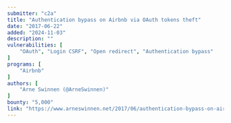 ```yaml
---
submitter: "c2a"
title: "Authentication bypass on Airbnb via OAuth tokens theft"
date: "2017-06-22"
added: "2024-11-03"
description: ""
vulnerabilities: [
    "OAuth", "Login CSRF", "Open redirect", "Authentication bypass"
]
programs: [
    "Airbnb"
]
authors: [
    "Arne Swinnen (@ArneSwinnen)"
]
bounty: "5,000"
link: "https://www.arneswinnen.net/2017/06/authentication-bypass-on-airbnb-via-oauth-tokens-theft/"
---
```




